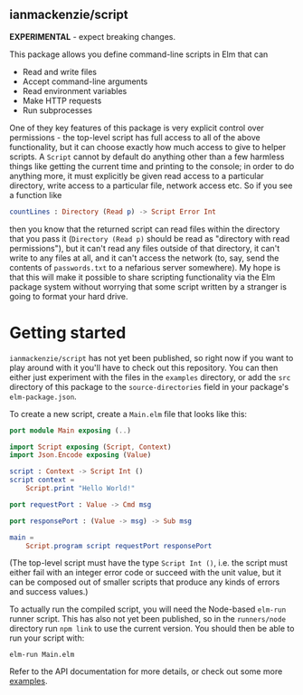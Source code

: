 ## ianmackenzie/script

**EXPERIMENTAL** - expect breaking changes.

This package allows you define command-line scripts in Elm that can

  - Read and write files
  - Accept command-line arguments
  - Read environment variables
  - Make HTTP requests
  - Run subprocesses

One of they key features of this package is very explicit control over
permissions - the top-level script has full access to all of the above
functionality, but it can choose exactly how much access to give to helper
scripts. A `Script` cannot by default do anything other than a few harmless
things like getting the current time and printing to the console; in order to do
anything more, it must explicitly be given read access to a particular
directory, write access to a particular file, network access etc. So if you see
a function like

```elm
countLines : Directory (Read p) -> Script Error Int
```

then you know that the returned script can read files within the directory that
you pass it (`Directory (Read p)` should be read as "directory with read
permissions"), but it can't read any files outside of that directory, it can't
write to any files at all, and it can't access the network (to, say, send the
contents of `passwords.txt` to a nefarious server somewhere). My hope is that
this will make it possible to share scripting functionality via the Elm package
system without worrying that some script written by a stranger is going to
format your hard drive.

# Getting started

`ianmackenzie/script` has not yet been published, so right now if you want to
play around with it you'll have to check out this repository. You can then
either just experiment with the files in the `examples` directory, or add the
`src` directory of this package to the `source-directories` field in your
package's `elm-package.json`.

To create a new script, create a `Main.elm` file that looks like this:

```elm
port module Main exposing (..)

import Script exposing (Script, Context)
import Json.Encode exposing (Value)

script : Context -> Script Int ()
script context =
    Script.print "Hello World!"

port requestPort : Value -> Cmd msg

port responsePort : (Value -> msg) -> Sub msg

main =
    Script.program script requestPort responsePort
```

(The top-level script must have the type `Script Int ()`, i.e. the script must
either fail with an integer error code or succeed with the unit value, but it
can be composed out of smaller scripts that produce any kinds of errors and
success values.)

To actually run the compiled script, you will need the Node-based `elm-run`
runner script. This has also not yet been published, so in the `runners/node`
directory run `npm link` to use the current version. You should then be able to
run your script with:

```
elm-run Main.elm
```

Refer to the API documentation for more details, or check out some more
[examples](examples).
